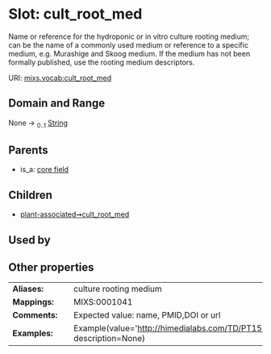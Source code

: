 
# Slot: cult_root_med


Name or reference for the hydroponic or in vitro culture rooting medium; can be the name of a commonly used medium or reference to a specific medium, e.g. Murashige and Skoog medium. If the medium has not been formally published, use the rooting medium descriptors.

URI: [mixs.vocab:cult_root_med](https://w3id.org/mixs/vocab/cult_root_med)


## Domain and Range

None &#8594;  <sub>0..1</sub> [String](types/String.md)

## Parents

 *  is_a: [core field](core_field.md)

## Children

 *  [plant-associated➞cult_root_med](plant_associated_cult_root_med.md)

## Used by


## Other properties

|  |  |  |
| --- | --- | --- |
| **Aliases:** | | culture rooting medium |
| **Mappings:** | | MIXS:0001041 |
| **Comments:** | | Expected value: name, PMID,DOI or url |
| **Examples:** | | Example(value='http://himedialabs.com/TD/PT158.pdf', description=None) |

